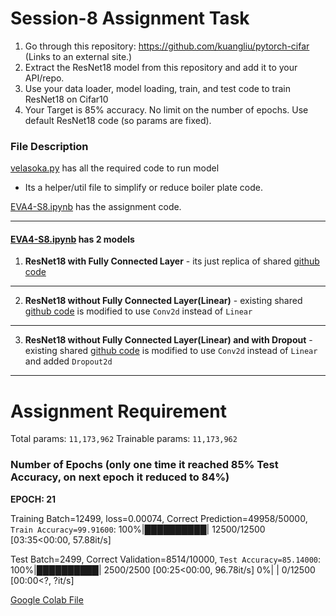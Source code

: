 # Session-8 Assignment Task
1. Go through this repository: https://github.com/kuangliu/pytorch-cifar (Links to an external site.)
2. Extract the ResNet18 model from this repository and add it to your API/repo. 
3. Use your data loader, model loading, train, and test code to train ResNet18 on Cifar10
4. Your Target is 85% accuracy. No limit on the number of epochs. Use default ResNet18 code (so params are fixed). 

### File Description

[velasoka.py](https://github.com/velasoka-repo/EVA4/blob/master/Session-8/velasoka.py "velasoka.py") has all the required code to run model
- Its a helper/util file to simplify or reduce boiler plate code.

[EVA4-S8.ipynb](https://github.com/velasoka-repo/EVA4/blob/master/Session-8/EVA4_S8.ipynb "EVA4-S8.ipynb") has the assignment code.



------------


#### [EVA4-S8.ipynb](https://github.com/velasoka-repo/EVA4/blob/master/Session-8/EVA4_S8.ipynb "EVA4-S8.ipynb")  has 2 models

1. **ResNet18 with Fully Connected Layer** - its just replica of shared [github code](https://github.com/kuangliu/pytorch-cifar/blob/master/models/resnet.py)

------------


2. **ResNet18 without Fully Connected Layer(Linear)** - existing shared [github code](https://github.com/kuangliu/pytorch-cifar/blob/master/models/resnet.py) is modified to use `Conv2d` instead of `Linear`

------------
3. **ResNet18 without Fully Connected Layer(Linear) and with Dropout** - existing shared [github code](https://github.com/kuangliu/pytorch-cifar/blob/master/models/resnet.py) is modified to use `Conv2d` instead of `Linear` and added `Dropout2d`

------------

# Assignment Requirement

Total params: `11,173,962`
Trainable params: `11,173,962`

### Number of Epochs (only one time it reached 85% Test Accuracy, on next epoch it reduced to 84%)

**EPOCH: 21**

Training Batch=12499, loss=0.00074, Correct Prediction=49958/50000, `Train Accuracy=99.91600`: 100%|██████████| 12500/12500 [03:35<00:00, 57.88it/s]

Test Batch=2499, Correct Validation=8514/10000, `Test Accuracy=85.14000`: 100%|██████████| 2500/2500 [00:25<00:00, 96.78it/s] 
  0%|          | 0/12500 [00:00<?, ?it/s]



[Google Colab File](https://colab.research.google.com/github/velasoka-repo/EVA4/blob/master/Session-8/EVA4_S8.ipynb)
